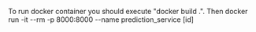 To run docker container you should execute "docker build .". 
Then docker run -it --rm -p 8000:8000 --name prediction_service [id]